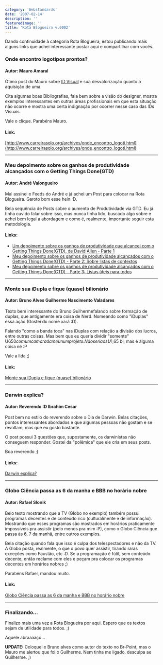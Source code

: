 ```yaml
---
category: 'Webstandards'
date: '2007-02-14'
description: ''
featuredImage: ''
title: 'Rota Blogueira v.0002'
---
```


Dando continuidade à categoria Rota Blogueira, estou publicando mais alguns links que achei interessante postar aqui e compartilhar com vocês.

### Onde encontro logotipos prontos?

#### Autor: Mauro Amaral

Ótimo post do Mauro sobre [ID Visual](http://pt.wikipedia.org/wiki/Identidade_visual) e sua desvalorização quanto a aquisição de uma.

Cita algumas boas Bibliografias, fala bem sobre a visão do designer, mostra exemplos interessantes em outras áreas profissionais em que esta situação não ocorre e mostra uma certa indignação por ocorrer nesse caso das IDs Visuais.

Vale o clique. Parabéns Mauro.

#### Link:

[http://www.carreirasolo.org/archives/onde_encontro_logoti.html](http://www.carreirasolo.org/archives/onde_encontro_logoti.html)

---

### Meu depoimento sobre os ganhos de produtividade alcançados com o Getting Things Done(GTD)

#### Autor: André Valongueiro

Mal assinei o Feeds do André e já achei um Post para colocar na Rota Blogueira. Garoto bom esse hein :D.

Bela sequência de Posts sobre o aumento de Produtividade via GTD. Eu já tinha ouvido falar sobre isso, mas nunca tinha lido, buscado algo sobre e achei bem legal a abordagem e como é, realmente, importante seguir esta metodologia.

#### Links:

- [Um depoimento sobre os ganhos de produtividade que alcancei com o Getting Things Done(GTD), de David Allen - Parte 1](http://www.valongueiro.blog.br/index.php/um-depoimento-sobre-os-ganhos-de-produtividade-que-alcancei-com-o-getting-things-donegtd-de-david-allen-parte-1/)
- [Meu depoimento sobre os ganhos de produtividade alcançados com o Getting Things Done(GTD) - Parte 2: Sobre listas de contextos](http://www.valongueiro.blog.br/index.php/getting-things-dones-gtd-listas-de-contextos/)
- [Meu depoimento sobre os ganhos de produtividade alcançados com o Getting Things Done(GTD) - Parte 3: Listas úteis para todos](http://www.valongueiro.blog.br/index.php/meu-depoimento-sobre-os-ganhos-de-produtividade-alcancados-com-o-getting-things-donegtd-parte-3-listas-uteis-para-todos/)

---

### Monte sua iDupla e fique (quase) bilionário

#### Autor: Bruno Alves Guilherme Nascimento Valadares

Texto bem interessante do Bruno Guilhermefalando sobre formação de duplas, que antigamente era coisa de Nerd. Nomeando como "iDuplas" essa ação (Gostei do nome xará :D).

Falando "como a banda toca" nas iDuplas com relação a divisão dos lucros, entre outras coisas. Mas bem que eu queria dividir "somente" U$650 com um camarada meu num projeto. Não seria os U$1,65 bi, mas é alguma coisa né :P

Vale a lida ;)

#### Link:

[Monte sua iDupla e fique (quase) bilionário](http://www.brpoint.net/arquivo/sites/monte-sua-idupla-e-fique-quase-bilionario.html)

---

### Darwin explica?

#### Autor: Reverendo :D Ibrahim Cesar

Post bem no estilo do reverendo sobre o Dia de Darwin. Belas citações, pontos interessantes abordados e que algumas pessoas não gostam e se revoltam, mas que eu gosto bastante.

O post possui 3 questões que, supostamente, os darwinistas não conseguem responder. Gostei da "polêmica" que ele cria em seus posts.

Boa reverendo ;)

#### Links:

[Darwin explica?](http://1001gatos.org/darwin-explica/)

---

### Globo Ciência passa as 6 da manha e BBB no horário nobre

#### Autor: Rafael Slonik

Belo texto mostrando que a TV (Globo no exemplo) também possui programas decentes e de conteúdo rico (culturalmente e de informação). Mostrando que esses programas são mostrados em horários praticamente impossíveis pra assistir (pelo menos pra mim :P), como o Globo Ciência que passa às 6, 7 da manhã, entre outros exemplos.

Bela citação quando fala que isso é culpa dos telespectadores e não da TV. A Globo posta, realmente, o que o povo quer assistir, tirando raras exceções como Faustão, etc :D. Se a programação é fútil, sem conteúdo decente, então reclame com eles e peçam pra colocar os programas decentes em horários nobres ;)

Parabéns Rafael, mandou muito.

#### Link:

[Globo Ciência passa as 6 da manha e BBB no horário nobre](http://novo-mundo.org/log/2007/02/11/globo-ciencia-passa-as-6-da-manha-e-bbb-no-horario-nobre/)

---

### Finalizando...

Finalizo mais uma vez a Rota Blogueira por aqui. Espero que os textos sejam de utilidade para todos. ;)

Aquele abraaaaço...

**UPDATE:** Coloquei o Bruno alves como autor do texto no Br-Point, mas o Mauro me alertou que foi o Guilherme. Nem tinha me ligado, desculpa ae Guilherme. ;)
